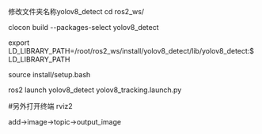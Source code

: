 修改文件夹名称yolov8_detect
cd ros2_ws/

clocon build --packages-select yolov8_detect

export LD_LIBRARY_PATH=/root/ros2_ws/install/yolov8_detect/lib/yolov8_detect:$LD_LIBRARY_PATH

source install/setup.bash

ros2 launch yolov8_detect yolov8_tracking.launch.py




#另外打开终端
rviz2

add->image->topic->output_image
